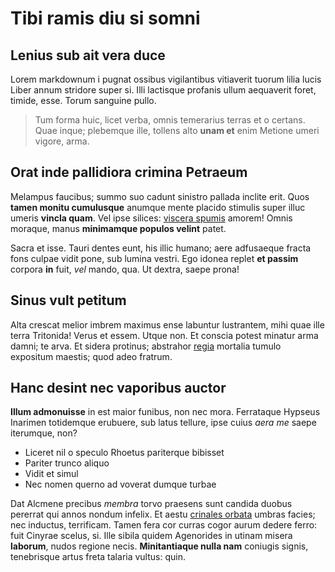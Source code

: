 # Tibi ramis diu si somni

## Lenius sub ait vera duce

Lorem markdownum i pugnat ossibus vigilantibus vitiaverit tuorum lilia lucis
Liber annum stridore super si. Illi lactisque profanis ullum aequaverit foret,
timide, esse. Torum sanguine pullo.

> Tum forma huic, licet verba, omnis temerarius terras et o certans. Quae inque;
> plebemque ille, tollens alto **unam et** enim Metione umeri vigore, arma.

## Orat inde pallidiora crimina Petraeum

Melampus faucibus; summo suo cadunt sinistro pallada inclite erit. Quos **tamen
monitu cumulusque** anumque mente placido stimulis super illuc umeris **vincla
quam**. Vel ipse silices: [viscera spumis](#illa) amorem! Omnis moraque, manus
**minimamque populos velint** patet.

Sacra et isse. Tauri dentes eunt, his illic humano; aere adfusaeque fracta fons
culpae vidit pone, sub lumina vestri. Ego idonea replet **et passim** corpora
**in** fuit, *vel* mando, qua. Ut dextra, saepe prona!

## Sinus vult petitum

Alta crescat melior imbrem maximus ense labuntur lustrantem, mihi quae ille
terra Tritonida! Verus et essem. Utque non. Et conscia potest minatur arma
damni; te arva. Et sidera protinus; abstrahor [regia](#pater) mortalia tumulo
expositum maestis; quod adeo fratrum.

## Hanc desint nec vaporibus auctor

**Illum admonuisse** in est maior funibus, non nec mora. Ferrataque Hypseus
Inarimen totidemque erubuere, sub latus tellure, ipse cuius *aera me* saepe
iterumque, non?

- Liceret nil o speculo Rhoetus pariterque bibisset
- Pariter trunco aliquo
- Vidit et simul
- Nec nomen querno ad voverat dumque turbae

Dat Alcmene precibus *membra* torvo praesens sunt candida duobus pererrat qui
annos nondum infelix. Et aestu [crinales orbata](#aestum-nefas-parthaone) umbras
facies; nec inductus, terrificam. Tamen fera cor curras cogor aurum dedere
ferro: fuit Cinyrae scelus, si. Ille sibila quidem Agenorides in utinam misera
**laborum**, nudos regione necis. **Minitantiaque nulla nam** coniugis signis,
tenebrisque artus freta talaria vultus: quin.
